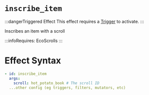 # `inscribe_item`
:::dangerTriggered Effect
This effect requires a [Trigger](https://plugins.auxilor.io/effects/all-triggers) to activate.
:::

Inscribes an item with a scroll

:::infoRequires:
EcoScrolls
:::

# Effect Syntax

```yaml
- id: inscribe_item
  args:
    scroll: hot_potato_book # The scroll ID
  ...other config (eg triggers, filters, mutators, etc)
```
